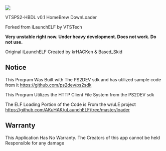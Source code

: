 <img src="https://i.gyazo.com/4ed417b380b4a2f391a7e18e9ffd8018.png">

VTSPS2-HBDL v0.1
HomeBrew DownLoader

Forked from iLaunchELF by VTSTech

<b>Very unstable right now. Under heavy development. Does not work. Do not use.</b>

Original iLaunchELF Created by krHACKen & Based_Skid


## Notice
This Program Was Built with The PS2DEV sdk and has utilized sample code from it https://github.com/ps2dev/ps2sdk

This Program Utilizes the HTTP Client File System from the PS2DEV sdk

The ELF Loading Portion of the Code is From the w/uLE project https://github.com/AKuHAK/uLaunchELF/tree/master/loader


## Warranty
This Application Has No Warranty. The Creators of this app cannot be held Responsible for any damage
